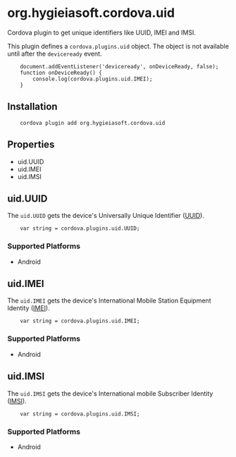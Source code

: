 # org.hygieiasoft.cordova.uid
Cordova plugin to get unique identifiers like UUID, IMEI and IMSI.

This plugin defines a `cordova.plugins.uid` object.
The object is not available until after the `deviceready` event.

		document.addEventListener('deviceready', onDeviceReady, false);
		function onDeviceReady() {
			console.log(cordova.plugins.uid.IMEI);
		}

## Installation
		cordova plugin add org.hygieiasoft.cordova.uid

## Properties
- uid.UUID
- uid.IMEI
- uid.IMSI

## uid.UUID
The `uid.UUID` gets the device's Universally Unique Identifier ([UUID](http://en.wikipedia.org/wiki/Universally_Unique_Identifier)).

		var string = cordova.plugins.uid.UUID;

### Supported Platforms
- Android

## uid.IMEI
The `uid.IMEI` gets the device's International Mobile Station Equipment Identity ([IMEI](http://en.wikipedia.org/wiki/International_Mobile_Station_Equipment_Identity)).

		var string = cordova.plugins.uid.IMEI;

### Supported Platforms
- Android

## uid.IMSI
The `uid.IMSI` gets the device's International mobile Subscriber Identity ([IMSI](http://en.wikipedia.org/wiki/International_mobile_subscriber_identity)).

		var string = cordova.plugins.uid.IMSI;

### Supported Platforms
- Android
